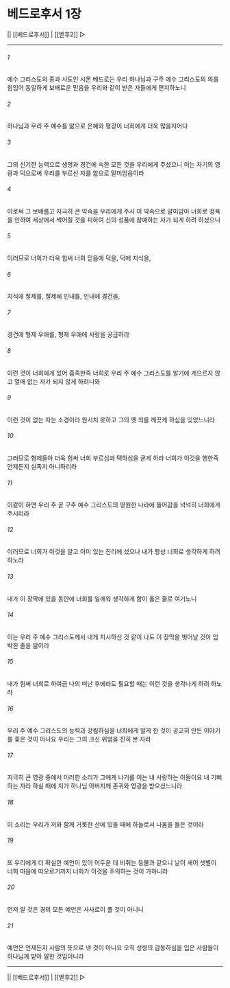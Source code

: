 # 베드로후서 1장

|| [[베드로후서]] | [[벧후2]] ▷
***

###### 1
예수 그리스도의 종과 사도인 시몬 베드로는 우리 하나님과 구주 예수 그리스도의 의를 힘입어 동일하게 보배로운 믿음을 우리와 같이 받은 자들에게 편지하노니

###### 2
하나님과 우리 주 예수를 앎으로 은혜와 평강이 너희에게 더욱 많을지어다

###### 3
그의 신기한 능력으로 생명과 경건에 속한 모든 것을 우리에게 주셨으니 이는 자기의 영광과 덕으로써 우리를 부르신 자를 앎으로 말미암음이라

###### 4
이로써 그 보배롭고 지극히 큰 약속을 우리에게 주사 이 약속으로 말미암아 너희로 정욕을 인하여 세상에서 썩어질 것을 피하여 신의 성품에 참예하는 자가 되게 하려 하셨으니

###### 5
이러므로 너희가 더욱 힘써 너희 믿음에 덕을, 덕에 지식을,

###### 6
지식에 절제를, 절제에 인내를, 인내에 경건을,

###### 7
경건에 형제 우애를, 형제 우애에 사랑을 공급하라

###### 8
이런 것이 너희에게 있어 흡족한즉 너희로 우리 주 예수 그리스도를 알기에 게으르지 않고 열매 없는 자가 되지 않게 하려니와

###### 9
이런 것이 없는 자는 소경이라 원시치 못하고 그의 옛 죄를 깨끗케 하심을 잊었느니라

###### 10
그러므로 형제들아 더욱 힘써 너희 부르심과 택하심을 굳게 하라 너희가 이것을 행한즉 언제든지 실족지 아니하리라

###### 11
이같이 하면 우리 주 곧 구주 예수 그리스도의 영원한 나라에 들어감을 넉넉히 너희에게 주시리라

###### 12
이러므로 너희가 이것을 알고 이미 있는 진리에 섰으나 내가 항상 너희로 생각하게 하려 하노라

###### 13
내가 이 장막에 있을 동안에 너희를 일깨워 생각하게 함이 옳은 줄로 여기노니

###### 14
이는 우리 주 예수 그리스도께서 내게 지시하신 것 같이 나도 이 장막을 벗어날 것이 임박한 줄을 앎이라

###### 15
내가 힘써 너희로 하여금 나의 떠난 후에라도 필요할 때는 이런 것을 생각나게 하려 하노라

###### 16
우리 주 예수 그리스도의 능력과 강림하심을 너희에게 알게 한 것이 공교히 만든 이야기를 좇은 것이 아니요 우리는 그의 크신 위엄을 친히 본 자라

###### 17
지극히 큰 영광 중에서 이러한 소리가 그에게 나기를 이는 내 사랑하는 아들이요 내 기뻐하는 자라 하실 때에 저가 하나님 아버지께 존귀와 영광을 받으셨느니라

###### 18
이 소리는 우리가 저와 함께 거룩한 산에 있을 때에 하늘로서 나옴을 들은 것이라

###### 19
또 우리에게 더 확실한 예언이 있어 어두운 데 비취는 등불과 같으니 날이 새어 샛별이 너희 마음에 떠오르기까지 너희가 이것을 주의하는 것이 가하니라

###### 20
먼저 알 것은 경의 모든 예언은 사사로이 풀 것이 아니니

###### 21
예언은 언제든지 사람의 뜻으로 낸 것이 아니요 오직 성령의 감동하심을 입은 사람들이 하나님께 받아 말한 것임이니라

***
|| [[베드로후서]] | [[벧후2]] ▷